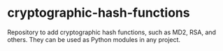 # cryptographic-hash-functions
Repository to add cryptographic hash functions, such as MD2, RSA, and others. They can be used as Python modules in any project. 
